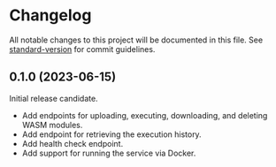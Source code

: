 # Changelog

All notable changes to this project will be documented in this file. See
[standard-version](https://github.com/conventional-changelog/standard-version)
for commit guidelines.

## 0.1.0 (2023-06-15)

Initial release candidate.

- Add endpoints for uploading, executing, downloading, and deleting WASM modules.
- Add endpoint for retrieving the execution history.
- Add health check endpoint.
- Add support for running the service via Docker.
